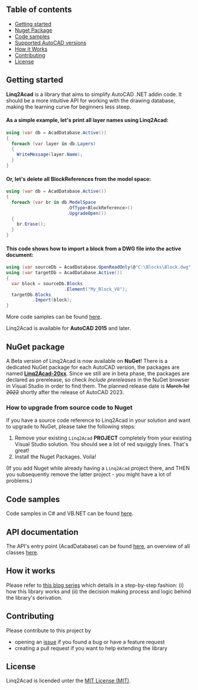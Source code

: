 ## Table of contents
- [Getting started](#get-started)
- [Nuget Package](#nuget-package)
- [Code samples](#code-samples)
- [Supported AutoCAD versions](#supported-autocad-versions)
- [How it Works](#how-it-works)
- [Contributing](#contributing)
- [License](#license)

## Getting started
**Linq2Acad** is a library that aims to simplify AutoCAD .NET addin code. It should be a more intuitive API for working with the drawing database, making the learning curve for beginners less steep.

#### As a simple example, let's print all layer names using Linq2Acad:

```c#
using (var db = AcadDatabase.Active())
{
  foreach (var layer in db.Layers)
  {
    WriteMessage(layer.Name);
  }
}
```

#### Or, let's delete all BlockReferences from the model space:

```c#
using (var db = AcadDatabase.Active())
{
  foreach (var br in db.ModelSpace
                       .OfType<BlockReference>()
                       .UpgradeOpen())
  {
    br.Erase();
  }
}
```

#### This code shows how to import a block from a DWG file into the active document:

```c#
using (var sourceDb = AcadDatabase.OpenReadOnly(@"C:\Blocks\Block.dwg"))
using (var targetDb = AcadDatabase.Active())
{
  var block = sourceDb.Blocks
                      .Element("My_Block_V8");
  targetDb.Blocks
          .Import(block);
}
```
  
More code samples can be found [here](CodeSamples.md).

Linq2Acad is available for **AutoCAD 2015** and later.

## NuGet package
A Beta version of Linq2Acad is now available on **NuGet**!
There is a dedicated NuGet package for each AutoCAD version, the packages are named [**Linq2Acad-20xx**](https://www.nuget.org/packages?q=linq2acad). Since we still are in beta phase, the packages are declared as prerelease, so check *Include prereleases* in the NuGet browser in Visual Studio in order to find them. The planned release date is ~~March 1st 2022~~ shortly after the release of AutoCAD 2023.

### How to upgrade from source code to Nuget
If you have a source code reference to Linq2Acad in your solution and want to upgrade to NuGet, please take the following steps:

1. Remove your existing `Linq2Acad` **PROJECT** completely from your existing Visual Studio solution. You should see a lot of red squiggly lines. That's great!
2. Install the Nuget Packages. Voila!

(If you add Nuget while already having a `Linq2Acad` project there, and THEN you subsequently remove the latter project - you might have a lot of problems.)

## Code samples
Code samples in C# and VB.NET can be found [here](CodeSamples.md).

## API documentation
The API's entry point (AcadDatabase) can be found [here](docs/api/T_Linq2Acad_AcadDatabase.md), an overview of all classes [here](docs/api/Index.md).

## How it works
Please refer to [this blog series](https://wtertinek.com/2016/07/06/linq-and-the-autocad-net-api-final-part) which details in a step-by-step fashion: (i) how this library works and (ii) the decision making process and logic behind the library's derivation.

## Contributing
Please contribute to this project by
- opening an [issue](https://github.com/wtertinek/Linq2Acad/issues) if you found a bug or have a feature request
- creating a pull request if you want to help extending the library

## License
Linq2Acad is licended unter the [MIT License (MIT)](LICENSE).